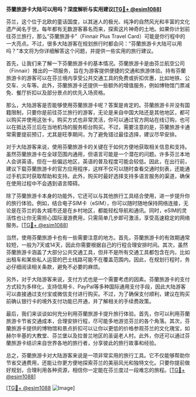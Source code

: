 **芬蘭旅游卡大陆可以用吗？深度解析与实用建议[[TG💪+ @esim1088](https://t.me/s/esim1088)]**

芬兰，这个位于北欧的童话国度，以其迷人的极光、纯净的自然风光和丰富的文化遗产闻名于世。每年都有无数游客慕名而来，探索这片神奇的土地。如果你计划前往芬兰旅行，那么“芬蘭旅游卡”（Finnair Plus Travel Card）可能是你行程中的一大亮点。不过，很多大陆游客在规划旅行时都会问：“芬蘭旅游卡大陆可以用吗？”本文将为你详细解答这个问题，并提供一些实用的旅行建议。

首先，让我们来了解一下芬蘭旅游卡的基本情况。芬蘭旅游卡是由芬兰航空公司（Finnair）推出的一项服务，旨在为游客提供便捷的交通和旅游体验。持有芬蘭旅游卡的游客可以在芬兰境内享受公共交通工具的免费或折扣优惠，比如地铁、公交车、火车等。此外，芬蘭旅游卡还提供一些额外的增值服务，例如博物馆门票减免、餐厅折扣以及部分景点的优先入场资格。

那么，大陆游客是否能够使用芬蘭旅游卡呢？答案是肯定的。芬蘭旅游卡并没有国籍限制，只要你是前往芬兰旅行的游客，无论是来自中国大陆还是其他地区，都可以购买并使用这张卡。购买方式也非常灵活，你可以通过官方网站在线订购，也可以在抵达芬兰后在当地机场的服务柜台购买。不过，需要注意的是，芬蘭旅游卡通常需要提前预订，尤其是旺季期间，为了避免错过最佳选择，建议尽早安排。

对于大陆游客来说，使用芬蘭旅游卡的关键在于如何方便地获取相关信息和支持。虽然芬蘭旅游卡在全球范围内通用，但语言可能是一个潜在的问题。许多芬兰本地人会讲英语，但在一些偏远地区，英语的普及程度可能会较低。因此，在出行前，建议下载芬蘭旅游卡的官方应用程序，这样不仅可以随时查看交通时刻表，还能通过手机实时获取帮助和支持。此外，购买时最好选择支持多语言服务的渠道，确保在使用过程中不会遇到语言障碍。

除了芬蘭旅游卡本身的功能外，它还可以与其他旅行工具结合使用，进一步提升你的旅行体验。例如，结合电子SIM卡（eSIM），你可以随时随地保持网络连接，无论是在芬兰的各大城市还是在乡村地区，都能轻松导航和通讯。同时，eSIM的灵活性也让你无需担心国际漫游费用，只需简单几步即可激活，享受高速稳定的网络服务。[[TG💪+ @esim1088](https://t.me/s/esim1088)]

当然，使用芬蘭旅游卡也有一些需要注意的地方。首先，芬蘭旅游卡的有效期通常较短，一般为7天或14天，因此你需要根据自己的行程合理安排时间。其次，虽然芬蘭旅游卡涵盖了大部分公共交通工具，但并不是所有交通工具都包含在内，比如出租车和某些私人运营的巴士线路可能不在覆盖范围内。因此，在规划行程时，务必仔细阅读相关条款，避免不必要的麻烦。

另外，对于大陆游客来说，支付方式也是一个需要考虑的因素。芬蘭旅游卡的支付方式较为多样化，支持信用卡、PayPal等多种国际通用支付手段，因此大陆游客可以直接通过支付宝或微信支付进行购买。不过，为了确保支付顺利，建议在购买前确认银行卡的境外支付功能已开通，并了解相关的手续费政策。

最后，我们来谈谈如何充分利用芬蘭旅游卡提升旅行体验。首先，你可以利用芬蘭旅游卡节省交通成本，合理安排行程，尽可能多地游览芬兰的各个角落。其次，芬蘭旅游卡提供的博物馆和景点折扣可以让你以更低的价格参观芬兰的文化瑰宝，如赫尔辛基的大教堂、芬兰堡以及拉普兰地区的圣诞老人村。此外，你还可以通过芬蘭旅游卡结识来自世界各地的旅行者，分享彼此的旅行故事和经验。

总之，芬蘭旅游卡对大陆游客来说是一项非常实用的旅行工具。它不仅能够帮助你节省交通费用，还能让你更方便地探索芬兰的美丽风光和独特文化。只要你提前做好规划，合理利用各种资源，相信你一定能在芬兰度过一段难忘的旅程。[[TG💪+ @esim1088](https://t.me/s/esim1088)]

[[TG💪+ @esim1088](https://t.me/s/esim1088) ![Image](https://i.postimg.cc/4NQfJmqS/Snipaste-2025-05-13-00-14-12.png)]
